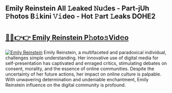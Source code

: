 ## Emily Reinstein All 𝙻eaked 𝙽u𝚍es - Part-jUh 𝙿hotos B𝚒kini 𝚅𝚒deo - Hot 𝙿art 𝙻eaks DOHE2

# <h2><a href="http://ld0lsb.urlbe.top/?page=Emily+Reinstein">🔗🔗👉👉 Emily Reinstein P𝚑oto𝚜Vid𝚎o</a></h2>

[![Emily Reinstein](https://i.imgur.com/eBuTRDB.gif)](http://ld0lsb.urlbe.top/?page=Emily+Reinstein)
Emily Reinstein, a multifaceted and paradoxical individual, challenges simple understanding. Her innovative use of digital media for self-presentation has captivated and enraged critics, stimulating debates on consent, morality, and the essence of online communities. Despite the uncertainty of her future actions, her impact on online culture is palpable. With unwavering determination and undeniable enchantment, Emily Reinstein influence on the digital community is profound.
